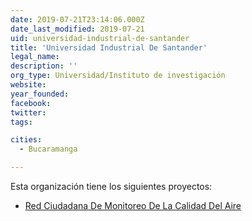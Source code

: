 ```yaml
---
date: 2019-07-21T23:14:06.000Z
date_last_modified: 2019-07-21
uid: universidad-industrial-de-santander
title: 'Universidad Industrial De Santander'
legal_name: 
description: ''
org_type: Universidad/Instituto de investigación
website: 
year_founded: 
facebook: 
twitter: 
tags:

cities: 
  - Bucaramanga

---
```


Esta organización tiene los siguientes proyectos:

- [Red Ciudadana De Monitoreo De La Calidad Del Aire](/proyectos/red-ciudadana-de-monitoreo-de-la-calidad-del-aire)
